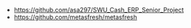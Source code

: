 
* https://github.com/asa297/SWU_Cash_ERP_Senior_Project
* https://github.com/metasfresh/metasfresh
